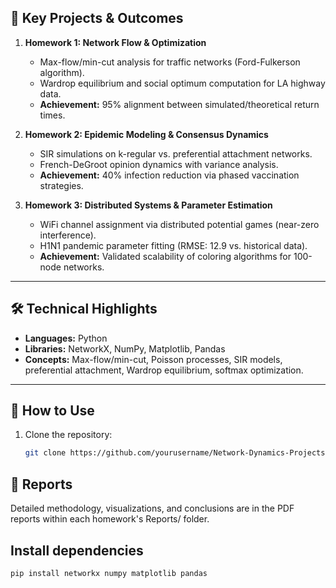 

## 🚀 Key Projects & Outcomes  
1. **Homework 1: Network Flow & Optimization**  
   - Max-flow/min-cut analysis for traffic networks (Ford-Fulkerson algorithm).  
   - Wardrop equilibrium and social optimum computation for LA highway data.  
   - **Achievement:** 95% alignment between simulated/theoretical return times.  

2. **Homework 2: Epidemic Modeling & Consensus Dynamics**  
   - SIR simulations on k-regular vs. preferential attachment networks.  
   - French-DeGroot opinion dynamics with variance analysis.  
   - **Achievement:** 40% infection reduction via phased vaccination strategies.  

3. **Homework 3: Distributed Systems & Parameter Estimation**  
   - WiFi channel assignment via distributed potential games (near-zero interference).  
   - H1N1 pandemic parameter fitting (RMSE: 12.9 vs. historical data).  
   - **Achievement:** Validated scalability of coloring algorithms for 100-node networks.  

---

## 🛠️ Technical Highlights  
- **Languages:** Python  
- **Libraries:** NetworkX, NumPy, Matplotlib, Pandas  
- **Concepts:** Max-flow/min-cut, Poisson processes, SIR models, preferential attachment, Wardrop equilibrium, softmax optimization.  

---

## 📝 How to Use  
1. Clone the repository:  
   ```bash  
   git clone https://github.com/yourusername/Network-Dynamics-Projects.git

## 📄 Reports
Detailed methodology, visualizations, and conclusions are in the PDF reports within each homework's Reports/ folder.

## Install dependencies
   ```bash 
   pip install networkx numpy matplotlib pandas  

